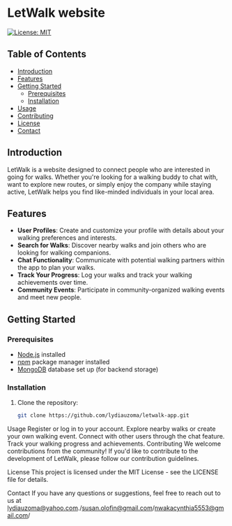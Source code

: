 

# LetWalk website

[![License: MIT](https://img.shields.io/badge/License-MIT-yellow.svg)](https://opensource.org/licenses/MIT)

## Table of Contents

- [Introduction](#introduction)
- [Features](#features)
- [Getting Started](#getting-started)
  - [Prerequisites](#prerequisites)
  - [Installation](#installation)
- [Usage](#usage)
- [Contributing](#contributing)
- [License](#license)
- [Contact](#contact)

## Introduction

LetWalk is a website designed to connect people who are interested in going for walks. Whether you're looking for a walking buddy to chat with, want to explore new routes, or simply enjoy the company while staying active, LetWalk helps you find like-minded individuals in your local area.

## Features

- **User Profiles**: Create and customize your profile with details about your walking preferences and interests.
- **Search for Walks**: Discover nearby walks and join others who are looking for walking companions.
- **Chat Functionality**: Communicate with potential walking partners within the app to plan your walks.
- **Track Your Progress**: Log your walks and track your walking achievements over time.
- **Community Events**: Participate in community-organized walking events and meet new people.

## Getting Started

### Prerequisites

- [Node.js](https://nodejs.org/) installed
- [npm](https://www.npmjs.com/) package manager installed
- [MongoDB](https://www.mongodb.com/) database set up (for backend storage)

### Installation

1. Clone the repository:

   ```bash
   git clone https://github.com/lydiauzoma/letwalk-app.git
Usage
Register or log in to your account.
Explore nearby walks or create your own walking event.
Connect with other users through the chat feature.
Track your walking progress and achievements.
Contributing
We welcome contributions from the community! If you'd like to contribute to the development of LetWalk, please follow our contribution guidelines.

License
This project is licensed under the MIT License - see the LICENSE file for details.

Contact
If you have any questions or suggestions, feel free to reach out to us at lydiauzoma@yahoo.com./susan.olofin@gmail.com/nwakacynthia5553@gmail.com/
